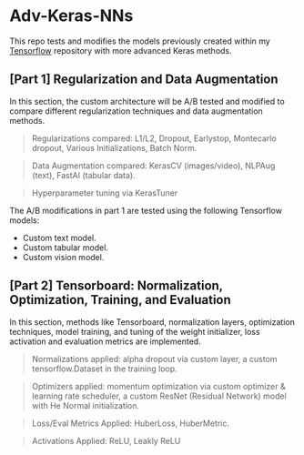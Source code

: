# Adv-Keras-NNs

This repo tests and modifies the models previously created within my [Tensorflow](https://github.com/Bryan-Az/TF-PyTorch-Jax-NN) repository with more advanced Keras methods.

## [Part 1] Regularization and Data Augmentation
In this section, the custom architecture will be A/B tested and modified to compare different regularization techniques and data augmentation methods.

>  Regularizations compared: L1/L2, Dropout, Earlystop, Montecarlo dropout, Various Initializations, Batch Norm.

> Data Augmentation compared: KerasCV (images/video), NLPAug (text), FastAI (tabular data).

> Hyperparameter tuning via KerasTuner

The A/B modifications in part 1 are tested using the following Tensorflow models:

- Custom text model.
- Custom tabular model.
- Custom vision model.

## [Part 2] Tensorboard: Normalization, Optimization, Training, and Evaluation
In this section, methods like Tensorboard, normalization layers, optimization techniques, model training, and tuning of the weight initializer, loss activation and evaluation metrics are implemented.

 > Normalizations applied: alpha dropout via custom layer, a custom tensorflow.Dataset in the training loop.

 > Optimizers applied: momentum optimization via custom optimizer & learning rate scheduler, a custom ResNet (Residual Network) model with He Normal initialization.

 > Loss/Eval Metrics Applied: HuberLoss, HuberMetric.

 > Activations Applied: ReLU, Leakly ReLU

